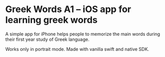 # Greek Words A1 – iOS app for learning greek words
A simple app for iPhone helps people to memorize the main words during their first year study of Greek language.

Works only in portrait mode. Made with vanilla swift and native SDK.
